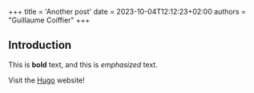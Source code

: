 +++
title = 'Another post'
date = 2023-10-04T12:12:23+02:00
authors = "Guillaume Coiffier"
+++

## Introduction

This is **bold** text, and this is *emphasized* text.

Visit the [Hugo](https://gohugo.io) website!

